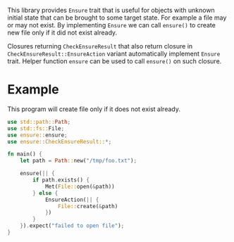 This library provides `Ensure` trait that is useful for objects with unknown initial state that can be brought to some target state.
For example a file may or may not exist. By implementing `Ensure` we can call `ensure()` to create new file only if it did not exist already.

Closures returning `CheckEnsureResult` that also return closure in `CheckEnsureResult::EnsureAction` variant automatically implement `Ensure` trait. 
Helper function `ensure` can be used to call `ensure()` on such closure.

# Example

This program will create file only if it does not exist already.

```rust
use std::path::Path;
use std::fs::File;
use ensure::ensure;
use ensure::CheckEnsureResult::*;

fn main() {
    let path = Path::new("/tmp/foo.txt");

    ensure(|| {
        if path.exists() {
            Met(File::open(&path))
        } else {
            EnsureAction(|| {
                File::create(&path)
            })
        }
    }).expect("failed to open file");
}
```
